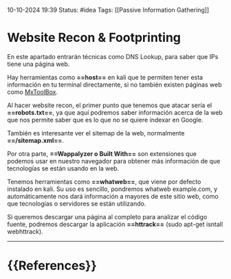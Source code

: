 10-10-2024 19:39
Status: #idea
Tags: [[Passive Information Gathering]]

# Website Recon & Footprinting

En este apartado entrarán técnicas como DNS Lookup, para saber que IPs tiene una página web. 

Hay herramientas como **==host==** en kali que te permiten tener esta información en tu terminal directamente, si no también existen páginas web como [MxToolBox](https://mxtoolbox.com/).

Al hacer website recon, el primer punto que tenemos que atacar sería el **==robots.txt==**, ya que aquí podremos saber información acerca de la web que nos permite saber que es lo que no se quiere indexar en Google.

También es interesante ver el sitemap de la web, normalmente **==/sitemap.xml==**.

Por otra parte, **==Wappalyzer o Built With==** son extensiones que podemos usar en nuestro navegador para obtener más información de que tecnologías se están usando en la web.

Tenemos herramientas como **==whatweb==**, que viene por defecto instalado en kali. Su uso es sencillo, pondremos whatweb example.com, y automáticamente nos dará información a mayores de este sitio web, como que tecnologías o servidores se están utilizando.

Si queremos descargar una página al completo para analizar el código fuente, podremos descargar la aplicación **==httrack==** (sudo apt-get isntall webhttrack).




---
# {{References}}